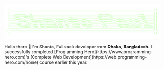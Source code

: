 <p>
    <a href="https://github.com/shantoopaul">
        <img src="./assets/shanto-paul-ascii-banner.png" alt="Cool ASCII art that says my name 'Shanto Paul' in slant font style" />
    </a>
</p>
<p>Hello there 👋 I'm Shanto, Fullstack developer from <strong>Dhaka</strong>, <strong>Bangladesh</strong>. I successfully completed [Programming Hero](https://www.programming-hero.com)'s [Complete Web Development](https://web.programming-hero.com/home) course earlier this year.</p>